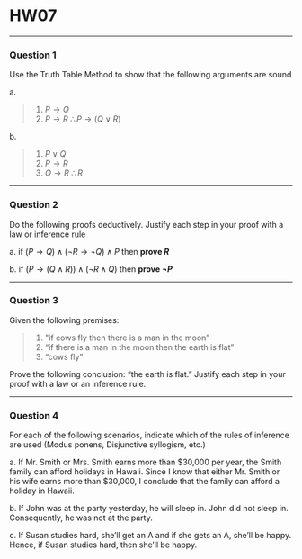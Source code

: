 # HW07
---
### Question 1

Use the Truth Table Method to show that the following arguments are sound

a.
>1. $P \rightarrow Q$
>2. $P \rightarrow R$
>$\therefore P \rightarrow (Q \lor R)$

b.
>1. $P \lor Q$
>2. $P \rightarrow R$
>3. $Q \rightarrow R$
>$\therefore R$

---
### Question 2

Do the following proofs deductively. Justify each step in your proof with a law or inference rule

a. if $(P \rightarrow Q) \land (\lnot R \rightarrow \lnot Q) \land P$ then **prove $R$**

b. if $(P \rightarrow (Q \land R)) \land (\lnot R \land Q)$ then **prove $\lnot P$**

---
### Question 3

Given the following premises:
>1. "if cows fly then there is a man in the moon”
>2. “if there is a man in the moon then the earth is flat”
>3. “cows fly”

Prove the following conclusion: “the earth is flat.” Justify each step in your proof with a law or an inference rule.

---
### Question 4

For each of the following scenarios, indicate which of the rules of inference are used (Modus ponens, Disjunctive syllogism, etc.)

a. If Mr. Smith or Mrs. Smith earns more than $30,000 per year, the Smith family can afford holidays in Hawaii. Since I know that either Mr. Smith or his wife earns more than $30,000, I conclude that the family can afford a holiday in Hawaii.

b. If John was at the party yesterday, he will sleep in. John did not sleep in. Consequently, he was not at the party.

c. If Susan studies hard, she’ll get an A and if she gets an A, she’ll be happy. Hence, if Susan studies hard, then she’ll be happy.
